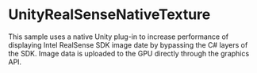 # UnityRealSenseNativeTexture
This sample uses a native Unity plug-in to increase performance of displaying Intel RealSense SDK image date by bypassing the C# layers of the SDK. Image data is uploaded to the GPU directly through the graphics API.
